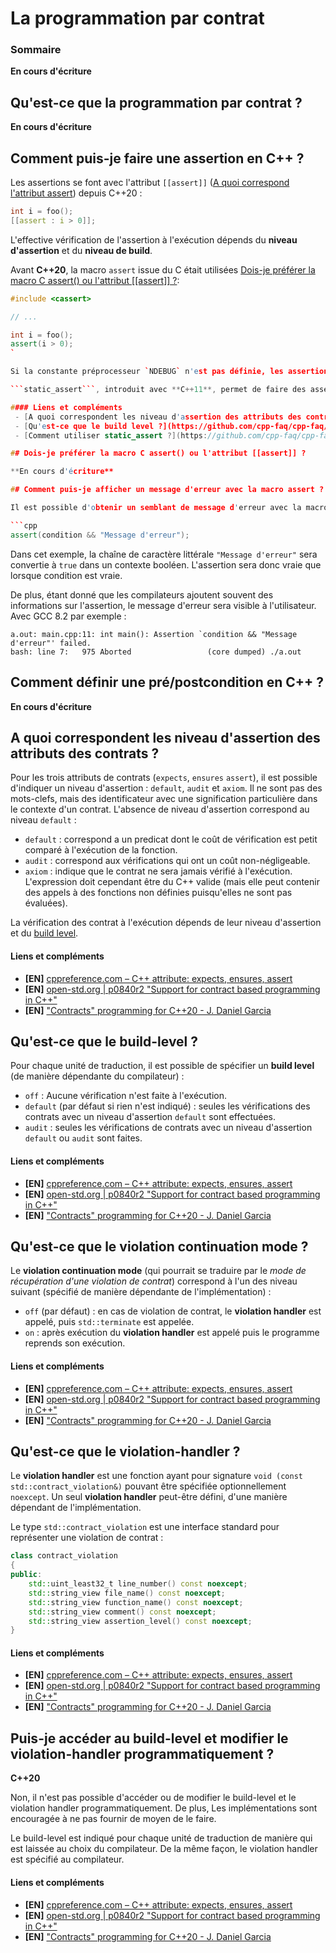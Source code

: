 # La programmation par contrat

### Sommaire

**En cours d'écriture**

## Qu'est-ce que la programmation par contrat ?

**En cours d'écriture**

## Comment puis-je faire une assertion en C++ ?

Les assertions se font avec l'attribut `[[assert]]` ([A quoi  correspond l'attribut assert](https://github.com/cpp-faq/cpp-faq/tree/master/faq/fr-FR/04%20-%20Les%20structures%20du%20langage/Les%20attributs#a-quoi-correspond-lattribut-assert-)) depuis C++20 :

```cpp
int i = foo();
[[assert : i > 0]];
```

L'effective vérification de l'assertion à l'exécution dépends du **niveau d'assertion** et du **niveau de build**.

Avant **C++20**, la macro `assert` issue du C était utilisées [Dois-je préférer la macro C assert() ou l'attribut [[assert]] ?](https://github.com/cpp-faq/cpp-faq/tree/develop/faq/fr-FR/.faq/404.md):

```cpp
#include <cassert>

// ...

int i = foo();
assert(i > 0);
`

Si la constante préprocesseur `NDEBUG` n'est pas définie, les assertions avec la macro `assert` n'ont pas d'effet (et ne sont donc pas vérifiées à l'exécution).

```static_assert```, introduit avec **C++11**, permet de faire des assertion à la compilation.

#### Liens et compléments
 - [A quoi correspondent les niveau d'assertion des attributs des contrats ?](https://github.com/cpp-faq/cpp-faq/tree/develop/faq/fr-FR/.faq/404.md)
 - [Qu'est-ce que le build level ?](https://github.com/cpp-faq/cpp-faq/tree/develop/faq/fr-FR/.faq/404.md)
 - [Comment utiliser static_assert ?](https://github.com/cpp-faq/cpp-faq/tree/develop/faq/fr-FR/.faq/404.md)

## Dois-je préférer la macro C assert() ou l'attribut [[assert]] ?

**En cours d'écriture**

## Comment puis-je afficher un message d'erreur avec la macro assert ?

Il est possible d'obtenir un semblant de message d'erreur avec la macro `assert` en profitant de l'astuce suivante :

```cpp
assert(condition && "Message d'erreur");
```

Dans cet exemple, la chaîne de caractère littérale `"Message d'erreur"` sera convertie à `true` dans un contexte booléen. L'assertion sera donc vraie que lorsque condition est vraie.

De plus, étant donné que les compilateurs ajoutent souvent des informations sur l'assertion, le message d'erreur sera visible à l'utilisateur. Avec GCC 8.2 par exemple :

```
a.out: main.cpp:11: int main(): Assertion `condition && "Message d'erreur"' failed.
bash: line 7:   975 Aborted                 (core dumped) ./a.out
```

## Comment définir une pré/postcondition en C++ ?

**En cours d'écriture**

## A quoi correspondent les niveau d'assertion des attributs des contrats ?

Pour les trois attributs de contrats (`expects`, `ensures` `assert`), il est possible d'indiquer un niveau d'assertion : `default`, `audit` et `axiom`. Il ne sont pas des mots-clefs, mais des identificateur avec une signification particulière dans le contexte d'un contrat. L'absence de niveau d'assertion correspond au niveau `default` :

 - `default` : correspond a un predicat dont le coût de vérification est petit comparé à l'exécution de la fonction.
 - `audit` : correspond aux vérifications qui ont un coût non-négligeable.
 - `axiom` : indique que le contrat ne sera jamais vérifié à l'exécution. L'expression doit cependant être du C++ valide (mais elle peut contenir des appels à des fonctions non définies puisqu'elles ne sont pas évaluées).

La vérification des contrat à l'exécution dépends de leur niveau d'assertion et du [build level](https://github.com/cpp-faq/cpp-faq/tree/develop/faq/fr-FR/.faq/404.md).

#### Liens et compléments
 - **[EN]** [cppreference.com – C++ attribute: expects, ensures, assert](https://en.cppreference.com/w/cpp/language/attributes/contract)
 - **[EN]** [open-std.org | p0840r2 "Support for contract based programming in C++"](http://www.open-std.org/jtc1/sc22/wg21/docs/papers/2018/p0542r5.html)
 - **[EN]** ["Contracts" programming for C++20 - J. Daniel Garcia](https://github.com/ACCUConf/ACCUConf_PDF-s/blob/master/2017/j-danie-garcia-contracts.pdf)

## Qu'est-ce que le build-level ?

Pour chaque unité de traduction, il est possible de spécifier un **build level** (de manière dépendante du compilateur) :

 - `off` : Aucune vérification n'est faite à l'exécution.
 - `default` (par défaut si rien n'est indiqué) : seules les vérifications des contrats avec un niveau d'assertion `default` sont effectuées.
 - `audit` : seules les vérifications de contrats avec un niveau d'assertion `default` ou `audit` sont faites.

 #### Liens et compléments
  - **[EN]** [cppreference.com – C++ attribute: expects, ensures, assert](https://en.cppreference.com/w/cpp/language/attributes/contract)
  - **[EN]** [open-std.org | p0840r2 "Support for contract based programming in C++"](http://www.open-std.org/jtc1/sc22/wg21/docs/papers/2018/p0542r5.html)
  - **[EN]** ["Contracts" programming for C++20 - J. Daniel Garcia](https://github.com/ACCUConf/ACCUConf_PDF-s/blob/master/2017/j-danie-garcia-contracts.pdf)

## Qu'est-ce que le violation continuation mode ?

Le **violation continuation mode** (qui pourrait se traduire par le *mode de récupération d'une violation de contrat*) correspond à l'un des niveau suivant (spécifié de manière dépendante de l'implémentation) :

 - `off` (par défaut) : en cas de violation de contrat, le **violation handler** est appelé, puis `std::terminate` est appelée.
 - `on` : après exécution du **violation handler** est appelé puis le programme reprends son exécution.

 #### Liens et compléments
  - **[EN]** [cppreference.com – C++ attribute: expects, ensures, assert](https://en.cppreference.com/w/cpp/language/attributes/contract)
  - **[EN]** [open-std.org | p0840r2 "Support for contract based programming in C++"](http://www.open-std.org/jtc1/sc22/wg21/docs/papers/2018/p0542r5.html)
  - **[EN]** ["Contracts" programming for C++20 - J. Daniel Garcia](https://github.com/ACCUConf/ACCUConf_PDF-s/blob/master/2017/j-danie-garcia-contracts.pdf)

## Qu'est-ce que le violation-handler ?

Le **violation handler** est une fonction ayant pour signature `void (const std::contract_violation&)` pouvant être spécifiée optionnellement `noexcept`. Un seul **violation handler** peut-être défini, d'une manière dépendant de l'implémentation.

Le type `std::contract_violation` est une interface standard pour représenter une violation de contrat :

```cpp
class contract_violation
{
public:
    std::uint_least32_t line_number() const noexcept;
    std::string_view file_name() const noexcept;
    std::string_view function_name() const noexcept;
    std::string_view comment() const noexcept;
    std::string_view assertion_level() const noexcept;
}
```

#### Liens et compléments
 - **[EN]** [cppreference.com – C++ attribute: expects, ensures, assert](https://en.cppreference.com/w/cpp/language/attributes/contract)
 - **[EN]** [open-std.org | p0840r2 "Support for contract based programming in C++"](http://www.open-std.org/jtc1/sc22/wg21/docs/papers/2018/p0542r5.html)
 - **[EN]** ["Contracts" programming for C++20 - J. Daniel Garcia](https://github.com/ACCUConf/ACCUConf_PDF-s/blob/master/2017/j-danie-garcia-contracts.pdf)

## Puis-je accéder au build-level et modifier le violation-handler programmatiquement ?

**C++20**

Non, il n'est pas possible d'accéder ou de modifier le build-level et le violation handler programmatiquement. De plus, Les implémentations sont encouragée à ne pas fournir de moyen de le faire.

Le build-level est indiqué pour chaque unité de traduction de manière qui est laissée au choix du compilateur. De la même façon, le violation handler est spécifié au compilateur.

#### Liens et compléments
 - **[EN]** [cppreference.com – C++ attribute: expects, ensures, assert](https://en.cppreference.com/w/cpp/language/attributes/contract)
 - **[EN]** [open-std.org | p0840r2 "Support for contract based programming in C++"](http://www.open-std.org/jtc1/sc22/wg21/docs/papers/2018/p0542r5.html)
 - **[EN]** ["Contracts" programming for C++20 - J. Daniel Garcia](https://github.com/ACCUConf/ACCUConf_PDF-s/blob/master/2017/j-danie-garcia-contracts.pdf)
